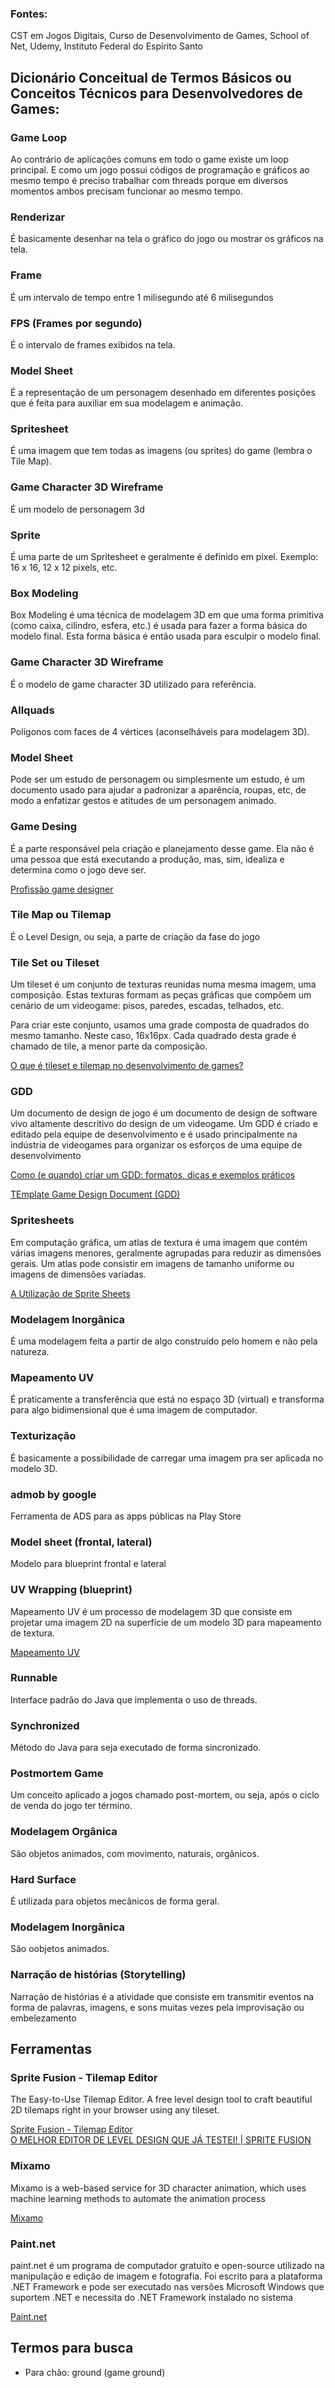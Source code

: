 ### Fontes: 
CST em Jogos Digitais, Curso de Desenvolvimento de Games, School of Net, Udemy, Instituto Federal do Espírito Santo

## Dicionário Conceitual de Termos Básicos ou Conceitos Técnicos para Desenvolvedores de Games:

### Game Loop

Ao contrário de aplicações comuns em todo o game existe um loop principal. E como um 
jogo possui códigos de programação e gráficos ao mesmo tempo é preciso trabalhar com
threads porque em diversos momentos ambos precisam funcionar ao mesmo tempo.

### Renderizar

É basicamente desenhar na tela o gráfico do jogo ou mostrar os gráficos na tela.

### Frame 

É um intervalo de tempo entre 1 milisegundo até 6 milisegundos

### FPS (Frames por segundo)

É o intervalo de frames exibidos na tela.

### Model Sheet

É a representação de um personagem desenhado em diferentes posições que é feita para auxiliar em sua modelagem e animação.

### Spritesheet

É uma imagem que tem todas as imagens (ou sprites) do game (lembra o Tile Map).

### Game Character 3D Wireframe

É um modelo de personagem 3d

### Sprite

É uma parte de um Spritesheet e geralmente é definido em pixel. Exemplo: 16 x 16, 
12 x 12 pixels, etc.

### Box Modeling

Box Modeling é uma técnica de modelagem 3D em que uma forma primitiva 
(como caixa, cilindro, esfera, etc.) é usada para fazer a forma básica do modelo final. 
Esta forma básica é então usada para esculpir o modelo final.

### Game Character 3D Wireframe

É o modelo de game character 3D utilizado para referência.

### Allquads

Polígonos com faces de 4 vértices (aconselháveis para modelagem 3D).

### Model Sheet

Pode ser um estudo de personagem ou simplesmente um estudo, é um documento usado para ajudar 
a padronizar a aparência, roupas, etc, de modo a enfatizar gestos e atitudes de um personagem animado. 

### Game Desing

É a parte responsável pela criação e planejamento desse game. Ela não é uma pessoa que está executando a produção, mas, sim, idealiza e determina como o jogo deve ser.

[Profissão game designer](https://www.alura.com.br/conteudo/game-design-definindo-principios-jogo-digital)<br/>

### Tile Map ou Tilemap

É o Level Design, ou seja, a parte de criação da fase do jogo

### Tile Set ou Tileset

Um tileset é um conjunto de texturas reunidas numa mesma imagem, uma composição. Estas texturas formam as peças gráficas que compõem um cenário de um videogame: pisos, paredes, escadas, telhados, etc.

Para criar este conjunto, usamos uma grade composta de quadrados do mesmo tamanho. Neste caso, 16x16px. Cada quadrado desta grade é chamado de tile, a menor parte da composição. 

[O que é tileset e tilemap no desenvolvimento de games?](https://www.domestika.org/pt/blog/6985-o-que-e-tileset-e-tilemap-no-desenvolvimento-de-games)<br/>

### GDD

Um documento de design de jogo é um documento de design de software vivo altamente descritivo do design de um videogame. Um GDD é criado e editado pela equipe de desenvolvimento e é usado principalmente na indústria de videogames para organizar os esforços de uma equipe de desenvolvimento

[Como (e quando) criar um GDD: formatos, dicas e exemplos práticos](https://producaodejogos.com/gdd/)<br/>

[TEmplate Game Design Document (GDD)](https://files.cercomp.ufg.br/weby/up/151/o/PRODUTO_TECNICO_Cristina_APP_BIM_Game_Design.pdf)<br/>

### Spritesheets

Em computação gráfica, um atlas de textura é uma imagem que contém várias imagens menores, geralmente agrupadas para reduzir as dimensões gerais. Um atlas pode consistir em imagens de tamanho uniforme ou imagens de dimensões variadas.

[A Utilização de Sprite Sheets](https://materialpublic.imd.ufrn.br/curso/disciplina/5/59/7/4)<br/>

### Modelagem Inorgânica

É uma modelagem feita a partir de algo construído pelo homem e não pela natureza.

### Mapeamento UV

É praticamente a transferência que está no espaço 3D (virtual) e transforma para algo
bidimensional que é uma imagem de computador. 

### Texturização

É basicamente a possibilidade de carregar uma imagem pra ser aplicada no modelo 3D.

### admob by google 

Ferramenta de ADS para as apps públicas na Play Store
 
### Model sheet (frontal, lateral) 
 
Modelo para blueprint frontal e lateral

### UV Wrapping (blueprint)

Mapeamento UV é um processo de modelagem 3D que consiste em projetar uma imagem 2D na superfície de um modelo 3D para mapeamento de textura.

[Mapeamento UV](https://pt.wikipedia.org/wiki/Mapeamento_UV)<br/>

### Runnable

Interface padrão do Java que implementa o uso de threads.

### Synchronized

Método do Java para seja executado de forma sincronizado.

### Postmortem Game

Um conceito aplicado a jogos chamado post-mortem, ou seja, após o ciclo de venda do jogo ter término.

### Modelagem Orgânica

São objetos animados, com movimento, naturais, orgânicos.

### Hard Surface

É utilizada para objetos mecânicos de forma geral.

### Modelagem Inorgânica

São oobjetos animados.

### Narração de histórias (Storytelling)

Narração de histórias é a atividade que consiste em transmitir eventos na forma de palavras, imagens, e sons muitas vezes pela improvisação ou embelezamento

## Ferramentas 

### Sprite Fusion - Tilemap Editor

The Easy-to-Use Tilemap Editor. A free level design tool to craft beautiful 2D tilemaps right in your browser using any tileset.

[Sprite Fusion - Tilemap Editor](https://www.spritefusion.com/#/)<br/>
[O MELHOR EDITOR DE LEVEL DESIGN QUE JÁ TESTEI! | SPRITE FUSION](https://www.youtube.com/watch?v=fJkp6gYF9FQ/#/)<br/>

### Mixamo

Mixamo is a web-based service for 3D character animation, which uses machine learning methods to automate the animation process

[Mixamo](https://www.mixamo.com/#/)<br/>

### Paint.net

paint.net é um programa de computador gratuito e open-source utilizado na manipulação e edição de imagem e fotografia. Foi escrito para a plataforma .NET Framework e pode ser executado nas versões Microsoft Windows que suportem .NET e necessita do .NET Framework instalado no sistema

[Paint.net](https://www.getpaint.net/#/)<br/>

## Termos para busca
- Para chão: ground (game ground)
